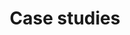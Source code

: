 ---
title: Case studies
aliases:
    - /case-studies
    - /about/community/customers
    - /latest/about/community/customers
doc_type: about
type: case-studies
sidebar_none: true
---